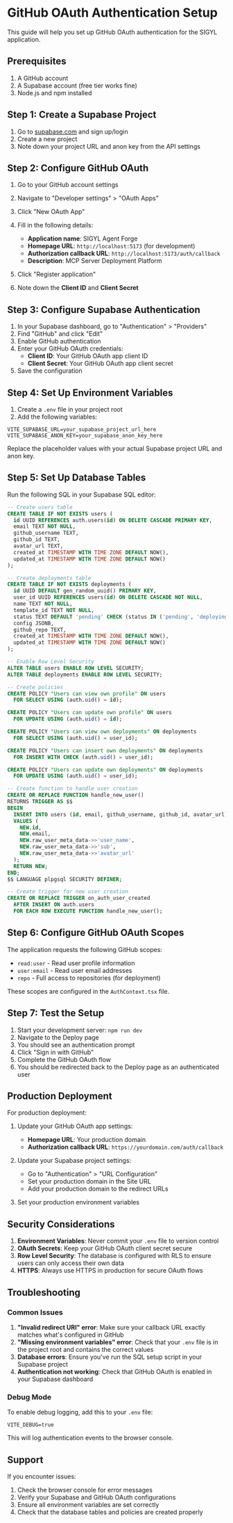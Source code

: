 # GitHub OAuth Authentication Setup

This guide will help you set up GitHub OAuth authentication for the SIGYL application.

## Prerequisites

1. A GitHub account
2. A Supabase account (free tier works fine)
3. Node.js and npm installed

## Step 1: Create a Supabase Project

1. Go to [supabase.com](https://supabase.com) and sign up/login
2. Create a new project
3. Note down your project URL and anon key from the API settings

## Step 2: Configure GitHub OAuth

1. Go to your GitHub account settings
2. Navigate to "Developer settings" > "OAuth Apps"
3. Click "New OAuth App"
4. Fill in the following details:
   - **Application name**: SIGYL Agent Forge
   - **Homepage URL**: `http://localhost:5173` (for development)
   - **Authorization callback URL**: `http://localhost:5173/auth/callback`
   - **Description**: MCP Server Deployment Platform

5. Click "Register application"
6. Note down the **Client ID** and **Client Secret**

## Step 3: Configure Supabase Authentication

1. In your Supabase dashboard, go to "Authentication" > "Providers"
2. Find "GitHub" and click "Edit"
3. Enable GitHub authentication
4. Enter your GitHub OAuth credentials:
   - **Client ID**: Your GitHub OAuth app client ID
   - **Client Secret**: Your GitHub OAuth app client secret
5. Save the configuration

## Step 4: Set Up Environment Variables

1. Create a `.env` file in your project root
2. Add the following variables:

```env
VITE_SUPABASE_URL=your_supabase_project_url_here
VITE_SUPABASE_ANON_KEY=your_supabase_anon_key_here
```

Replace the placeholder values with your actual Supabase project URL and anon key.

## Step 5: Set Up Database Tables

Run the following SQL in your Supabase SQL editor:

```sql
-- Create users table
CREATE TABLE IF NOT EXISTS users (
  id UUID REFERENCES auth.users(id) ON DELETE CASCADE PRIMARY KEY,
  email TEXT NOT NULL,
  github_username TEXT,
  github_id TEXT,
  avatar_url TEXT,
  created_at TIMESTAMP WITH TIME ZONE DEFAULT NOW(),
  updated_at TIMESTAMP WITH TIME ZONE DEFAULT NOW()
);

-- Create deployments table
CREATE TABLE IF NOT EXISTS deployments (
  id UUID DEFAULT gen_random_uuid() PRIMARY KEY,
  user_id UUID REFERENCES users(id) ON DELETE CASCADE NOT NULL,
  name TEXT NOT NULL,
  template_id TEXT NOT NULL,
  status TEXT DEFAULT 'pending' CHECK (status IN ('pending', 'deploying', 'active', 'failed', 'stopped')),
  config JSONB,
  github_repo TEXT,
  created_at TIMESTAMP WITH TIME ZONE DEFAULT NOW(),
  updated_at TIMESTAMP WITH TIME ZONE DEFAULT NOW()
);

-- Enable Row Level Security
ALTER TABLE users ENABLE ROW LEVEL SECURITY;
ALTER TABLE deployments ENABLE ROW LEVEL SECURITY;

-- Create policies
CREATE POLICY "Users can view own profile" ON users
  FOR SELECT USING (auth.uid() = id);

CREATE POLICY "Users can update own profile" ON users
  FOR UPDATE USING (auth.uid() = id);

CREATE POLICY "Users can view own deployments" ON deployments
  FOR SELECT USING (auth.uid() = user_id);

CREATE POLICY "Users can insert own deployments" ON deployments
  FOR INSERT WITH CHECK (auth.uid() = user_id);

CREATE POLICY "Users can update own deployments" ON deployments
  FOR UPDATE USING (auth.uid() = user_id);

-- Create function to handle user creation
CREATE OR REPLACE FUNCTION handle_new_user()
RETURNS TRIGGER AS $$
BEGIN
  INSERT INTO users (id, email, github_username, github_id, avatar_url)
  VALUES (
    NEW.id,
    NEW.email,
    NEW.raw_user_meta_data->>'user_name',
    NEW.raw_user_meta_data->>'sub',
    NEW.raw_user_meta_data->>'avatar_url'
  );
  RETURN NEW;
END;
$$ LANGUAGE plpgsql SECURITY DEFINER;

-- Create trigger for new user creation
CREATE OR REPLACE TRIGGER on_auth_user_created
  AFTER INSERT ON auth.users
  FOR EACH ROW EXECUTE FUNCTION handle_new_user();
```

## Step 6: Configure GitHub OAuth Scopes

The application requests the following GitHub scopes:
- `read:user` - Read user profile information
- `user:email` - Read user email addresses
- `repo` - Full access to repositories (for deployment)

These scopes are configured in the `AuthContext.tsx` file.

## Step 7: Test the Setup

1. Start your development server: `npm run dev`
2. Navigate to the Deploy page
3. You should see an authentication prompt
4. Click "Sign in with GitHub"
5. Complete the GitHub OAuth flow
6. You should be redirected back to the Deploy page as an authenticated user

## Production Deployment

For production deployment:

1. Update your GitHub OAuth app settings:
   - **Homepage URL**: Your production domain
   - **Authorization callback URL**: `https://yourdomain.com/auth/callback`

2. Update your Supabase project settings:
   - Go to "Authentication" > "URL Configuration"
   - Set your production domain in the Site URL
   - Add your production domain to the redirect URLs

3. Set your production environment variables

## Security Considerations

1. **Environment Variables**: Never commit your `.env` file to version control
2. **OAuth Secrets**: Keep your GitHub OAuth client secret secure
3. **Row Level Security**: The database is configured with RLS to ensure users can only access their own data
4. **HTTPS**: Always use HTTPS in production for secure OAuth flows

## Troubleshooting

### Common Issues

1. **"Invalid redirect URI" error**: Make sure your callback URL exactly matches what's configured in GitHub
2. **"Missing environment variables" error**: Check that your `.env` file is in the project root and contains the correct values
3. **Database errors**: Ensure you've run the SQL setup script in your Supabase project
4. **Authentication not working**: Check that GitHub OAuth is enabled in your Supabase dashboard

### Debug Mode

To enable debug logging, add this to your `.env` file:

```env
VITE_DEBUG=true
```

This will log authentication events to the browser console.

## Support

If you encounter issues:

1. Check the browser console for error messages
2. Verify your Supabase and GitHub OAuth configurations
3. Ensure all environment variables are set correctly
4. Check that the database tables and policies are created properly 